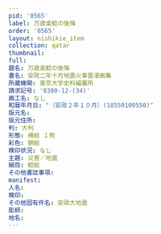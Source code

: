 ```yaml
---
pid: '0565'
label: 万歳楽鯰の後悔
order: '0565'
layout: nishikie_item
collection: qatar
thumbnail: 
full: 
題名: 万歳楽鯰の後悔
書名: 安政二年十月地震火事雷漫画集
所蔵機関: 東京大学史料編纂所
請求記号: '0380-12-(34)'
画工名: なし
和暦年月日: "（安政２年１０月）(18550100550)"
版元名: 
版元住所: 
判: 大判
形態: 横絵 １枚
彩色: 錦絵
検印状況: なし
主題: 災害／地震
細目: 鯰絵
その他書誌事項: 
manifest: 
人名: 
検印: 
その他固有件名: 安政大地震
彫師: 
地名: 
---
```

